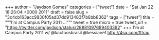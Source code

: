
+++
author = "Jaydson Gomes"
categories = ["tweet"]
date = "Sat Jan 22 18:26:04 +0000 2011"
draft = false
slug = "3c4cb163acc9830f05ad37dd913483f7b8bb8362"
tags = ["tweet"]
title = """I'm at Campus Party 2011 ..."""
tweet = true
micro = true
tweet_url = "https://twitter.com/jaydson/status/28881097689403392"
+++
I'm at Campus Party 2011 w/ @kactoosbrasil @kessianef http://4sq.com/fttrau

